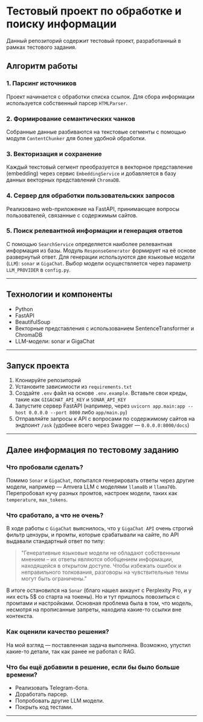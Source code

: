# Тестовый проект по обработке и поиску информации

Данный репозиторий содержит тестовый проект, разработанный в рамках тестового задания.

## Алгоритм работы

### 1. Парсинг источников  
Проект начинается с обработки списка ссылок. Для сбора информации используется собственный парсер `HTMLParser`.

### 2. Формирование семантических чанков  
Собранные данные разбиваются на текстовые сегменты с помощью модуля `ContentChunker` для более удобной обработки.

### 3. Векторизация и сохранение  
Каждый текстовый сегмент преобразуется в векторное представление (embedding) через сервис `EmbeddingService` и добавляется в базу данных векторных представлений `ChromaDB`.

### 4. Сервер для обработки пользовательских запросов  
Реализовано web-приложение на FastAPI, принимающее вопросы пользователей, связанные с содержимым сайтов.

### 5. Поиск релевантной информации и генерация ответов  
С помощью `SearchService` определяется наиболее релевантная информация из базы. Модуль `ResponseGenerator` формирует на её основе развернутый ответ. Для генерации используются две языковые модели (`LLM`): `sonar` и `GigaChat`. Выбор модели осуществляется через параметр `LLM_PROVIDER` в `config.py`.

---

## Технологии и компоненты

- Python
- FastAPI
- BeautifulSoup
- Векторные представления с использованием SentenceTransformer и ChromaDB
- LLM-модели: sonar и GigaChat

---

## Запуск проекта

1. Клонируйте репозиторий  
2. Установите зависимости из `requirements.txt`  
3. Создайте `.env` файл на основе `.env.example`. Вставьте свои креды, такие как `GIGACHAT_API_KEY` и `SONAR_API_KEY`  
4. Запустите сервер FastAPI (например, через `uvicorn app.main:app --host 0.0.0.0 --port 8000` либо `app/main.py`)  
5. Отправляйте запросы к API с вопросами по содержимому сайтов на эндпоинт `/ask` (удобнее всего через Swagger — `0.0.0.0:8000/docs`)

---

## Далее информация по тестовому заданию

### Что пробовали сделать?  
Помимо `Sonar` и `GigaChat`, попытался генерировать ответы через другие модели, например — Amvera LLM с моделями `llama8b` и `llama70b`.  
Перепробовал кучу разных промтов, настроек модели, таких как `temperature`, `max_tokens`.  

### Что сработало, а что не очень?  
В ходе работы с `GigaChat` выяснилось, что у `GigaChat API` очень строгий фильтр цензуры, и промты, которые срабатывали на сайте, по API выдавали стандартный ответ по типу:  

> "Генеративные языковые модели не обладают собственным мнением – их ответы являются обобщением информации, находящейся в открытом доступе. Чтобы избежать ошибок и неправильного толкования, разговоры на чувствительные темы могут быть ограничены."

В итоге остановился на `Sonar` (благо нашел аккаунт с Perplexity Pro, и у них есть 5$ со старта на токены). Но и тут пришлось повозиться с промтами и настройками. Основная проблема была в том, что модель, несмотря на прописанные запреты, находила какие-то ссылки вне контекста.

### Как оценили качество решения?  
На мой взгляд — поставленная задача выполнена. Возможно, упустил какие-то детали, так как ранее не работал с RAG.

### Что бы ещё добавили в решение, если бы было больше времени?  
- Реализовать Telegram-бота.  
- Доработать парсер.  
- Попробовать другие LLM модели.  
- Покрыть код тестами.

---
